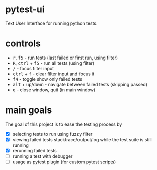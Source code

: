 # pytest-ui
Text User Interface for running python tests.

# controls
  - <kbd>r</kbd>, <kbd>f5</kbd> - run tests (last failed or first run, using filter)
  - <kbd>R</kbd>, <kbd>ctrl</kbd> + <kbd>f5</kbd> - run all tests (using filter)
  - <kbd>/</kbd> - focus filter input
  - <kbd>ctrl</kbd> + <kbd>f</kbd> - clear filter input and focus it
  - <kbd>f4</kbd> - toggle show only failed tests
  - <kbd>alt</kbd> + <kbd>up</kbd>/<kbd>down</kbd> - navigate between failed tests (skipping passed)
  - <kbd>q</kbd> - close window, quit (in main window)

# main goals
The goal of this project is to ease the testing process by
  - [x] selecting tests to run using fuzzy filter
  - [x] viewing failed tests stacktrace/output/log while the test suite is still running
  - [x] rerunning failed tests
  - [ ] running a test with debugger
  - [ ] usage as pytest plugin (for custom pytest scripts)
